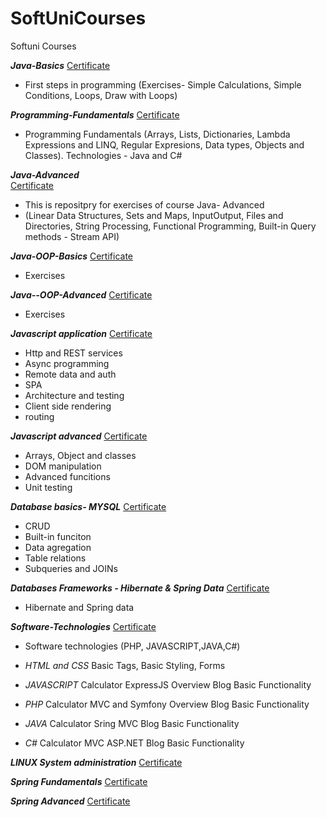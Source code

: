# SoftUniCourses
Softuni Courses

_**Java-Basics**_ <a href="https://softuni.bg/certificates/details/50199/35aedf81"> Certificate </a> </br>
- First steps in programming (Exercises- Simple Calculations, Simple Conditions, Loops, Draw with Loops)</br>

_**Programming-Fundamentals**_ <a href="https://softuni.bg/certificates/details/54412/c593b008"> Certificate </a> </br>
- Programming Fundamentals (Arrays, Lists, Dictionaries, Lambda Expressions and LINQ, Regular Expresions, Data types, Objects and Classes). Technologies - Java and C#</br>

_**Java-Advanced**_</br> <a href="https://softuni.bg/certificates/details/54942/664e7543"> Certificate </a> </br>
- This is repositpry for exercises of course Java- Advanced</br>
- (Linear Data Structures, Sets and Maps, InputOutput, Files and Directories, String Processing, Functional Programming, Built-in Query methods - Stream API)</br>

_**Java-OOP-Basics**_ <a href="https://softuni.bg/certificates/details/56408/a4d0f9c2"> Certificate </a> </br>
- Exercises</br>

_**Java--OOP-Advanced**_ <a href="https://softuni.bg/certificates/details/57391/8b0d8b27"> Certificate </a> </br>
- Exercises</br>

_**Javascript application**_ <a href="https://softuni.bg/certificates/details/110383/7e098840"> Certificate </a> </br>
- Http and REST services</br>
- Async programming</br>
- Remote data and auth</br>
- SPA</br>
- Architecture and testing</br>
- Client side rendering</br>
- routing  </br>

_**Javascript advanced**_ <a href="https://softuni.bg/certificates/details/108284/3e340d34"> Certificate </a> </br>
- Arrays, Object and classes</br>
- DOM manipulation</br>
- Advanced funcitions</br>
- Unit testing</br>

_**Database basics- MYSQL**_ <a href="https://softuni.bg/certificates/details/58680/b64344db"> Certificate </a> </br>
- CRUD</br>
- Built-in funciton</br>
- Data agregation</br>
- Table relations</br>
- Subqueries and JOINs</br>

_**Databases Frameworks - Hibernate & Spring Data**_ <a href="https://softuni.bg/certificates/details/60919/b9c47410"> Certificate </a> </br>
- Hibernate and Spring data</br>

_**Software-Technologies**_ <a href="https://softuni.bg/certificates/details/54330/0e218785"> Certificate </a> </br>
- Software technologies (PHP, JAVASCRIPT,JAVA,C#)</br>

- _HTML and CSS_
Basic Tags, Basic Styling, Forms

- _JAVASCRIPT_
Calculator
ExpressJS Overview
Blog Basic Functionality

- _PHP_
Calculator
MVC and Symfony Overview
Blog Basic Functionality

- _JAVA_
Calculator
Sring MVC
Blog Basic Functionality

- _C#_
Calculator
MVC ASP.NET
Blog Basic Functionality

_**LINUX System administration**_ <a href="https://softuni.bg/certificates/details/51199/74441591"> Certificate </a> </br>

_**Spring Fundamentals**_ <a href="https://softuni.bg/certificates/details/117493/1b52a8f5"> Certificate </a> </br>

_**Spring Advanced**_ <a href="https://softuni.bg/certificates/details/120358/df371bb5"> Certificate </a> </br>





